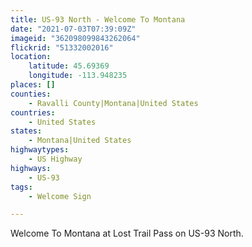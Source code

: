 ```yaml
---
title: US-93 North - Welcome To Montana
date: "2021-07-03T07:39:09Z"
imageid: "362098099843262064"
flickrid: "51332002016"
location:
    latitude: 45.69369
    longitude: -113.948235
places: []
counties:
    - Ravalli County|Montana|United States
countries:
    - United States
states:
    - Montana|United States
highwaytypes:
    - US Highway
highways:
    - US-93
tags:
    - Welcome Sign

---
```

Welcome To Montana at Lost Trail Pass on US-93 North.